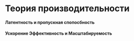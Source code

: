 # Теория производительности


#### Латентность и пропускная спопосбность
#### Ускорение Эффективность и Масштабируемость
